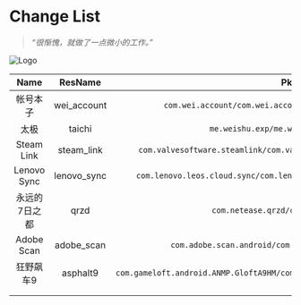 # Change List

> **“很惭愧*，*就做了一点微小的工作。”**

![Logo](https://img.vim-cn.com/93/83ead1873d30ea5581f68245268b67ddbe20e5.png)

|     Name      |   ResName   |                         Pkg/Activity                         |                           Preview                            |
| :-----------: | :---------: | :----------------------------------------------------------: | :----------------------------------------------------------: |
|   帐号本子    | wei_account | `com.wei.account/com.wei.account.activity.PasswordVerifyActivity` | ![帐号本子](https://img.vim-cn.com/5f/91f4393d362f6092857feacfaec149fd31b4ea.png) |
|     太极      |   taichi    |        `me.weishu.exp/me.weishu.exp.ui.MainActivity`         | ![太极](https://img.vim-cn.com/9e/1737609d2c0dc635187891fe6ca0a32ebbfbf2.png) |
|  Steam Link   | steam_link  | `com.valvesoftware.steamlink/com.valvesoftware.steamlink.SteamShellActivity` | ![Steam Link](https://img.vim-cn.com/30/591b8c30d690870d374c1a794cd6ef7355d80b.png) |
|  Lenovo Sync  | lenovo_sync | `com.lenovo.leos.cloud.sync/com.lenovo.leos.cloud.sync.UIv5.V5SplashActivity` | ![Lenovo Sync](https://img.vim-cn.com/48/bc113933c5a7f43cccd7f48b3d2375826df16b.png) |
| 永远的7日之都 |    qrzd     |         `com.netease.qrzd/com.netease.qrzd.Launcher`         | ![永远的7日之都](https://img.vim-cn.com/cd/dc89f7410ca5b4810b47e1138c9f5b6a8bb30b.png) |
|  Adobe Scan   | adobe_scan  | `com.adobe.scan.android/com.adobe.scan.android.SplashActivity` | ![Adobe Scan](https://img.vim-cn.com/0f/5912a704e7619adc68c2f8afcefd4b2ebdb112.png) |
|   狂野飙车9   |  asphalt9   | `com.gameloft.android.ANMP.GloftA9HM/com.gameloft.android.ANMP.GloftA9HM.MainActivity` | ![狂野飙车9](https://img.vim-cn.com/44/daa1da7aaf26282f6c88d07b33624df18e3394.png) |
|               |             |                                                              |                                                              |
|               |             |                                                              |                                                              |
